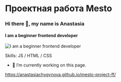 # Проектная работа Mesto

### Hi there 👋, my name is Anastasia
#### I am a beginner frontend developer
![I am a beginner frontend developer](https://img.freepik.com/premium-vector/software-development-programming-coding-computer-concept-vector-illustration_402975-24.jpg)


Skills: JS / HTML / CSS

- 🔭 I’m currently working on this page. 




https://anastasiachygynova.github.io/mesto-project-ff/

